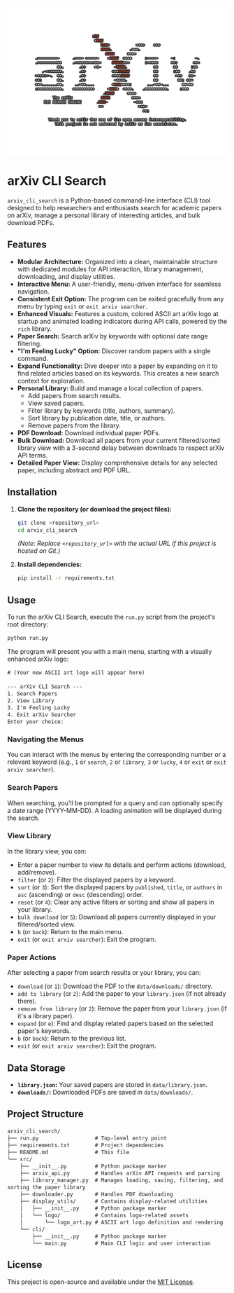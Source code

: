 ![arXiv CLI Search Logo](images/logo.png)

# arXiv CLI Search

`arxiv_cli_search` is a Python-based command-line interface (CLI) tool designed to help researchers and enthusiasts search for academic papers on arXiv, manage a personal library of interesting articles, and bulk download PDFs.

## Features

*   **Modular Architecture:** Organized into a clean, maintainable structure with dedicated modules for API interaction, library management, downloading, and display utilities.
*   **Interactive Menu:** A user-friendly, menu-driven interface for seamless navigation.
*   **Consistent Exit Option:** The program can be exited gracefully from any menu by typing `exit` or `exit arxiv searcher`.
*   **Enhanced Visuals:** Features a custom, colored ASCII art arXiv logo at startup and animated loading indicators during API calls, powered by the `rich` library.
*   **Paper Search:** Search arXiv by keywords with optional date range filtering.
*   **"I'm Feeling Lucky" Option:** Discover random papers with a single command.
*   **Expand Functionality:** Dive deeper into a paper by expanding on it to find related articles based on its keywords. This creates a new search context for exploration.
*   **Personal Library:** Build and manage a local collection of papers.
    *   Add papers from search results.
    *   View saved papers.
    *   Filter library by keywords (title, authors, summary).
    *   Sort library by publication date, title, or authors.
    *   Remove papers from the library.
*   **PDF Download:** Download individual paper PDFs.
*   **Bulk Download:** Download all papers from your current filtered/sorted library view with a 3-second delay between downloads to respect arXiv API terms.
*   **Detailed Paper View:** Display comprehensive details for any selected paper, including abstract and PDF URL.

## Installation

1.  **Clone the repository (or download the project files):**
    ```bash
    git clone <repository_url>
    cd arxiv_cli_search
    ```
    *(Note: Replace `<repository_url>` with the actual URL if this project is hosted on Git.)*

2.  **Install dependencies:**
    ```bash
    pip install -r requirements.txt
    ```

## Usage

To run the arXiv CLI Search, execute the `run.py` script from the project's root directory:

```bash
python run.py
```

The program will present you with a main menu, starting with a visually enhanced arXiv logo:

```
# (Your new ASCII art logo will appear here)

--- arXiv CLI Search ---
1. Search Papers
2. View Library
3. I'm Feeling Lucky
4. Exit arXiv Searcher
Enter your choice: 
```

### Navigating the Menus

You can interact with the menus by entering the corresponding number or a relevant keyword (e.g., `1` or `search`, `2` or `library`, `3` or `lucky`, `4` or `exit` or `exit arxiv searcher`).

### Search Papers

When searching, you'll be prompted for a query and can optionally specify a date range (YYYY-MM-DD). A loading animation will be displayed during the search.

### View Library

In the library view, you can:
*   Enter a paper number to view its details and perform actions (download, add/remove).
*   `filter` (or `2`): Filter the displayed papers by a keyword.
*   `sort` (or `3`): Sort the displayed papers by `published`, `title`, or `authors` in `asc` (ascending) or `desc` (descending) order.
*   `reset` (or `4`): Clear any active filters or sorting and show all papers in your library.
*   `bulk download` (or `5`): Download all papers currently displayed in your filtered/sorted view.
*   `b` (or `back`): Return to the main menu.
*   `exit` (or `exit arxiv searcher`): Exit the program.

### Paper Actions

After selecting a paper from search results or your library, you can:
*   `download` (or `1`): Download the PDF to the `data/downloads/` directory.
*   `add to library` (or `2`): Add the paper to your `library.json` (if not already there).
*   `remove from library` (or `2`): Remove the paper from your `library.json` (if it's a library paper).
*   `expand` (or `e`): Find and display related papers based on the selected paper's keywords.
*   `b` (or `back`): Return to the previous list.
*   `exit` (or `exit arxiv searcher`): Exit the program.

## Data Storage

*   **`library.json`:** Your saved papers are stored in `data/library.json`.
*   **`downloads/`:** Downloaded PDFs are saved in `data/downloads/`.

## Project Structure

```
arxiv_cli_search/
├── run.py                  # Top-level entry point
├── requirements.txt        # Project dependencies
├── README.md               # This file
└── src/
    ├── __init__.py         # Python package marker
    ├── arxiv_api.py        # Handles arXiv API requests and parsing
    ├── library_manager.py  # Manages loading, saving, filtering, and sorting the paper library
    ├── downloader.py       # Handles PDF downloading
    ├── display_utils/      # Contains display-related utilities
    │   ├── __init__.py     # Python package marker
    │   └── logo/           # Contains logo-related assets
    │       └── logo_art.py # ASCII art logo definition and rendering
    └── cli/
        ├── __init__.py     # Python package marker
        └── main.py         # Main CLI logic and user interaction
```

## License

This project is open-source and available under the [MIT License](LICENSE).
